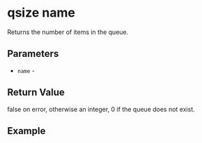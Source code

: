 # qsize name

Returns the number of items in the queue.

## Parameters

* `name` - 

## Return Value

false on error, otherwise an integer, 0 if the queue does not exist.

## Example

